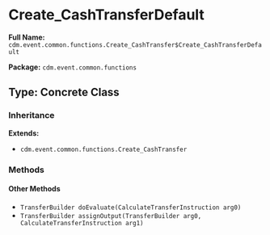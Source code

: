 # Create_CashTransferDefault

**Full Name:** `cdm.event.common.functions.Create_CashTransfer$Create_CashTransferDefault`

**Package:** `cdm.event.common.functions`

## Type: Concrete Class

### Inheritance

**Extends:**
- `cdm.event.common.functions.Create_CashTransfer`

### Methods

#### Other Methods

- `TransferBuilder doEvaluate(CalculateTransferInstruction arg0)`
- `TransferBuilder assignOutput(TransferBuilder arg0, CalculateTransferInstruction arg1)`

